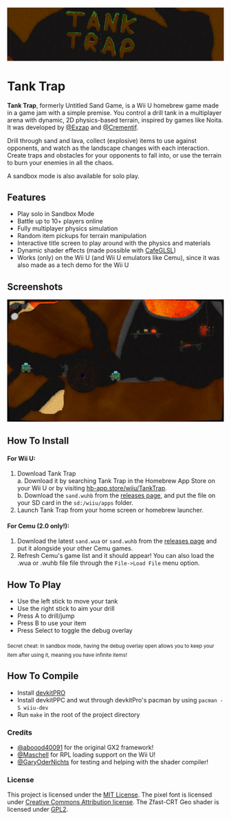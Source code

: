 ![Tank Trap Banner](./dist/has-banner.png)
# Tank Trap
**Tank Trap**, formerly Untitled Sand Game, is a Wii U homebrew game made in a game jam with a simple premise. You control a drill tank in a multiplayer arena with dynamic, 2D physics-based terrain, inspired by games like Noita.
It was developed by [@Exzap](https://github.com/Exzap) and [@Crementif](https://github.com/Crementif).

Drill through sand and lava, collect (explosive) items to use against opponents, and watch as the landscape changes with each interaction.
Create traps and obstacles for your opponents to fall into, or use the terrain to burn your enemies in all the chaos.

A sandbox mode is also available for solo play.

## Features
 - Play solo in Sandbox Mode
 - Battle up to 10+ players online
 - Fully multiplayer physics simulation
 - Random item pickups for terrain manipulation
 - Interactive title screen to play around with the physics and materials
 - Dynamic shader effects (made possible with [CafeGLSL](https://github.com/Exzap/CafeGLSL))
 - Works (only) on the Wii U (and Wii U emulators like Cemu), since it was also made as a tech demo for the Wii U

## Screenshots
![Screenshot of a multiplayer match of Tank Trap, showing a black hole getting shot at another player which causes the nearby ground to explode](./dist/screenshot.png)

## How To Install
#### For Wii U:
 1. Download Tank Trap  
    a. Download it by searching Tank Trap in the Homebrew App Store on your Wii U or by visiting [hb-app.store/wiiu/TankTrap](https://hb-app.store/wiiu/TankTrap).  
    b. Download the `sand.wuhb` from the [releases page](https://github.com/Crementif/UntitledSandGame/release), and put the file on your SD card in the `sd:/wiiu/apps` folder.  
 2. Launch Tank Trap from your home screen or homebrew launcher.

#### For Cemu (2.0 only!):
 1. Download the latest `sand.wua` or `sand.wuhb` from the [releases page](https://github.com/Crementif/UntitledSandGame/release) and put it alongside your other Cemu games.
 2. Refresh Cemu's game list and it should appear! You can also load the .wua or .wuhb file file through the `File->Load File` menu option.

## How To Play
 - Use the left stick to move your tank
 - Use the right stick to aim your drill
 - Press A to drill/jump
 - Press B to use your item
 - Press Select to toggle the debug overlay

<sub>Secret cheat: In sandbox mode, having the debug overlay open allows you to keep your item after using it, meaning you have infinite items!</sub>

## How To Compile

 - Install [devkitPRO](https://devkitpro.org/wiki/Getting_Started)
 - Install devkitPPC and wut through devkitPro's pacman by using `pacman -S wiiu-dev`
 - Run `make` in the root of the project directory

### Credits
 - [@aboood40091](https://github.com/aboood40091) for the original GX2 framework!
 - [@Maschell](https://github.com/Maschell) for RPL loading support on the Wii U!
 - [@GaryOderNichts](https://github.com/GaryOderNichts) for testing and helping with the shader compiler!

### License
This project is licensed under the [MIT License](./LICENSE.md).
The pixel font is licensed under [Creative Commons Attribution license](./source/assets/font/license.txt).
The Zfast-CRT Geo shader is licensed under [GPL2](./source/assets/shaders/crt.ps).
